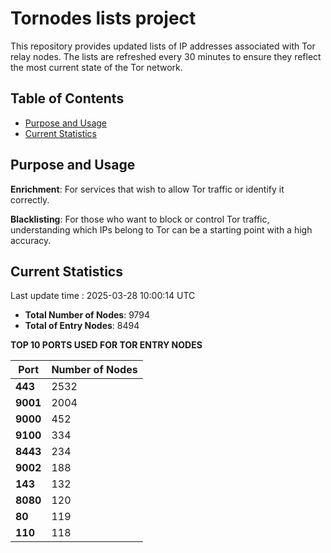 # Tornodes lists project

This repository provides updated lists of IP addresses associated with Tor relay nodes. The lists are refreshed every 30 minutes to ensure they reflect the most current state of the Tor network.

## Table of Contents

- [Purpose and Usage](#purpose-and-usage)
- [Current Statistics](#current-statistics)


## Purpose and Usage

**Enrichment**: For services that wish to allow Tor traffic or identify it correctly.

**Blacklisting**: For those who want to block or control Tor traffic, understanding which IPs belong to Tor can be a starting point with a high accuracy.

## Current Statistics

Last update time : 2025-03-28 10:00:14 UTC

- **Total Number of Nodes**: 9794
- **Total of Entry Nodes**: 8494

**TOP 10 PORTS USED FOR TOR ENTRY NODES**

| **Port** | **Number of Nodes** |
|------|-----------------|
| **443**   | 2532  |
| **9001**   | 2004  |
| **9000**   | 452  |
| **9100**   | 334  |
| **8443**   | 234  |
| **9002**   | 188  |
| **143**   | 132  |
| **8080**   | 120  |
| **80**   | 119  |
| **110**   | 118  |

